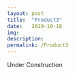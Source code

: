```yaml
---
layout: post
title:  "Product3"
date:   2019-10-18
img:
description:
permalink: /Product3
---
```

Under Construction
